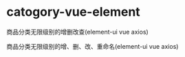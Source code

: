 # catogory-vue-element
商品分类无限级别的增删改查(element-ui vue axios)


商品分类无限级别的增、删、改、重命名(element-ui vue axios)

